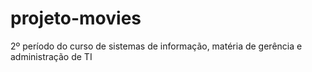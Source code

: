 # projeto-movies
2º período do curso de sistemas de informação, matéria de gerência e administração de TI
